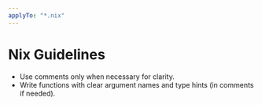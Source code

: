 ```yaml
---
applyTo: "*.nix"
---
```


# Nix Guidelines

- Use comments only when necessary for clarity.
- Write functions with clear argument names and type hints (in comments if needed).
